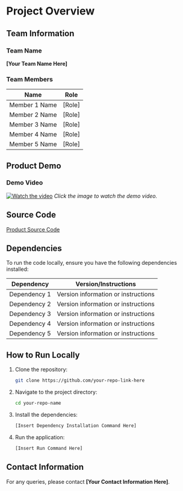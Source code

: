 # Project Overview

## Team Information

### Team Name
**[Your Team Name Here]**

### Team Members
| Name          | Role            |
| ------------- | --------------- |
| Member 1 Name | [Role]          |
| Member 2 Name | [Role]          |
| Member 3 Name | [Role]          |
| Member 4 Name | [Role]          |
| Member 5 Name | [Role]          |

## Product Demo

### Demo Video
[![Watch the video](https://img.youtube.com/vi/VIDEO_ID_HERE/0.jpg)](https://www.youtube.com/watch?v=VIDEO_ID_HERE)
*Click the image to watch the demo video.*

## Source Code
[Product Source Code](https://github.com/your-repo-link-here)

## Dependencies

To run the code locally, ensure you have the following dependencies installed:

| Dependency    | Version/Instructions               |
| ------------- | ----------------------------------- |
| Dependency 1  | Version information or instructions |
| Dependency 2  | Version information or instructions |
| Dependency 3  | Version information or instructions |
| Dependency 4  | Version information or instructions |
| Dependency 5  | Version information or instructions |

## How to Run Locally

1. Clone the repository:
    ```bash
    git clone https://github.com/your-repo-link-here
    ```

2. Navigate to the project directory:
    ```bash
    cd your-repo-name
    ```

3. Install the dependencies:
    ```bash
    [Insert Dependency Installation Command Here]
    ```

4. Run the application:
    ```bash
    [Insert Run Command Here]
    ```

## Contact Information

For any queries, please contact **[Your Contact Information Here]**.

